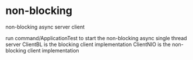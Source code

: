 non-blocking
============

non-blocking async server client 

run command/ApplicationTest to start the non-blocking async single thread server
ClientBL is the blocking client implementation
ClientNIO is the non-blocking client implementation
